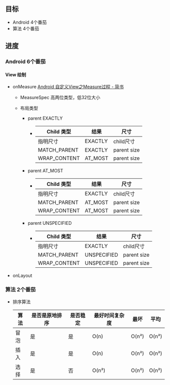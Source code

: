 ## 目标

- Android 4个番茄
- 算法 4个番茄

## 进度

### Android 6个番茄

#### View 绘制

- onMeasure [Android 自定义View之Measure过程 - 简书](https://www.jianshu.com/p/23519665ff32)

    - MeasureSpec 高两位类型，低32位大小

    - 布局类型

        - parent EXACTLY
          
            - | Child 类型   | 结果    | 尺寸        |
                | ------------ | ------- | ----------- |
                | 指明尺寸     | EXACTLY | child尺寸   |
                | MATCH_PARENT | EXACTLY | parent size |
                | WRAP_CONTENT | AT_MOST | parent size |
            
        - parent AT_MOST
        
            - | Child 类型   | 结果    | 尺寸        |
                | ------------ | ------- | ----------- |
                | 指明尺寸     | EXACTLY | child尺寸   |
                | MATCH_PARENT | AT_MOST | parent size |
                | WRAP_CONTENT | AT_MOST | parent size |
            
        - parent UNSPECIFIED
        
            - | Child 类型   | 结果        | 尺寸        |
                | ------------ | ----------- | ----------- |
                | 指明尺寸     | EXACTLY     | child尺寸   |
                | MATCH_PARENT | UNSPECIFIED | parent size |
                | WRAP_CONTENT | UNSPECIFIED | parent size |
        
                
    
- onLayout 

### 算法 2个番茄

- 排序算法

    | 算法 | 是否是原地排序 | 是否稳定 | 最好时间复杂度 | 最坏  | 平均  |
    | ---- | -------------- | -------- | -------------- | ----- | ----- |
    | 冒泡 | 是             | 是       | O(n)           | O(n²) | O(n²) |
    | 插入 | 是             | 是       | O(n)           | O(n²) | O(n²) |
    | 选择 | 是             | 否       | O(n²)          | O(n²) | O(n²) |

    